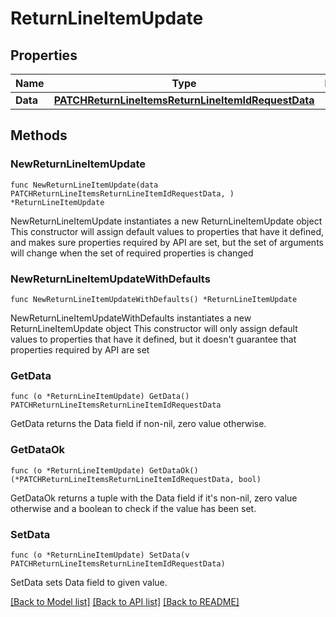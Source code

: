 # ReturnLineItemUpdate

## Properties

Name | Type | Description | Notes
------------ | ------------- | ------------- | -------------
**Data** | [**PATCHReturnLineItemsReturnLineItemIdRequestData**](PATCHReturnLineItemsReturnLineItemIdRequestData.md) |  | 

## Methods

### NewReturnLineItemUpdate

`func NewReturnLineItemUpdate(data PATCHReturnLineItemsReturnLineItemIdRequestData, ) *ReturnLineItemUpdate`

NewReturnLineItemUpdate instantiates a new ReturnLineItemUpdate object
This constructor will assign default values to properties that have it defined,
and makes sure properties required by API are set, but the set of arguments
will change when the set of required properties is changed

### NewReturnLineItemUpdateWithDefaults

`func NewReturnLineItemUpdateWithDefaults() *ReturnLineItemUpdate`

NewReturnLineItemUpdateWithDefaults instantiates a new ReturnLineItemUpdate object
This constructor will only assign default values to properties that have it defined,
but it doesn't guarantee that properties required by API are set

### GetData

`func (o *ReturnLineItemUpdate) GetData() PATCHReturnLineItemsReturnLineItemIdRequestData`

GetData returns the Data field if non-nil, zero value otherwise.

### GetDataOk

`func (o *ReturnLineItemUpdate) GetDataOk() (*PATCHReturnLineItemsReturnLineItemIdRequestData, bool)`

GetDataOk returns a tuple with the Data field if it's non-nil, zero value otherwise
and a boolean to check if the value has been set.

### SetData

`func (o *ReturnLineItemUpdate) SetData(v PATCHReturnLineItemsReturnLineItemIdRequestData)`

SetData sets Data field to given value.



[[Back to Model list]](../README.md#documentation-for-models) [[Back to API list]](../README.md#documentation-for-api-endpoints) [[Back to README]](../README.md)



